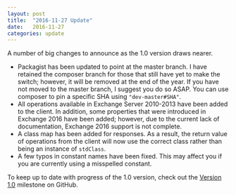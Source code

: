 ```yaml
---
layout: post
title:  "2016-11-27 Update"
date:   2016-11-27
categories: update
---
```

A number of big changes to announce as the 1.0 version draws nearer.

* Packagist has been updated to point at the master branch. I have retained the
composer branch for those that still have yet to make the switch; however, it
will be removed at the end of the year. If you have not moved to the master
branch, I suggest you do so ASAP. You can use composer to pin a specific SHA
using `"dev-master#SHA"`.
* All operations available in Exchange Server 2010-2013 have been added to the
client. In addition, some properties that were introduced in Exchange 2016 have
been added; however, due to the current lack of documentation, Exchange 2016
support is not complete.
* A class map has been added for responses. As a result, the return value of
operations from the client will now use the correct class rather than being an
instance of `stdClass`.
* A few typos in constant names have been fixed. This may affect you if you are
currently using a misspelled constant.

To keep up to date with progress of the 1.0 version, check out the
[Version 1.0](https://github.com/jamesiarmes/php-ews/milestone/2) milestone on
GitHub.
